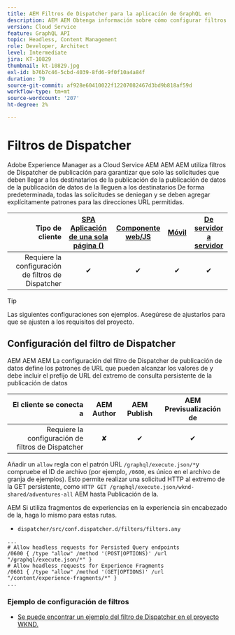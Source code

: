 ```yaml
---
title: AEM Filtros de Dispatcher para la aplicación de GraphQL en
description: AEM AEM Obtenga información sobre cómo configurar filtros de Dispatcher de publicación en la para su uso con GraphQL.
version: Cloud Service
feature: GraphQL API
topic: Headless, Content Management
role: Developer, Architect
level: Intermediate
jira: KT-10829
thumbnail: kt-10829.jpg
exl-id: b76b7c46-5cbd-4039-8fd6-9f0f10a4a84f
duration: 79
source-git-commit: af928e60410022f12207082467d3bd9b818af59d
workflow-type: tm+mt
source-wordcount: '207'
ht-degree: 2%

---
```


# Filtros de Dispatcher

Adobe Experience Manager as a Cloud Service AEM AEM AEM utiliza filtros de Dispatcher de publicación para garantizar que solo las solicitudes que deben llegar a los destinatarios de la publicación de la publicación de datos de la publicación de datos de la lleguen a los destinatarios De forma predeterminada, todas las solicitudes se deniegan y se deben agregar explícitamente patrones para las direcciones URL permitidas.

| Tipo de cliente | [SPA Aplicación de una sola página ()](../spa.md) | [Componente web/JS](../web-component.md) | [Móvil](../mobile.md) | [De servidor a servidor](../server-to-server.md) |
|------------------------------------------:|:---------------------:|:----------------:|:---------:|:----------------:|
| Requiere la configuración de filtros de Dispatcher | ✔ | ✔ | ✔ | ✔ |

>[!TIP]
>
> Las siguientes configuraciones son ejemplos. Asegúrese de ajustarlos para que se ajusten a los requisitos del proyecto.

## Configuración del filtro de Dispatcher

AEM AEM AEM La configuración del filtro de Dispatcher de publicación de datos define los patrones de URL que pueden alcanzar los valores de y debe incluir el prefijo de URL del extremo de consulta persistente de la publicación de datos

| El cliente se conecta a | AEM Author | AEM Publish | AEM Previsualización de |
|------------------------------------------:|:----------:|:-------------:|:-------------:|
| Requiere la configuración de filtros de Dispatcher | ✘ | ✔ | ✔ |

Añadir un `allow` regla con el patrón URL `/graphql/execute.json/*`y compruebe el ID de archivo (por ejemplo, `/0600`, es único en el archivo de granja de ejemplos).
Esto permite realizar una solicitud HTTP al extremo de la GET persistente, como `HTTP GET /graphql/execute.json/wknd-shared/adventures-all` AEM hasta Publicación de la.

AEM Si utiliza fragmentos de experiencias en la experiencia sin encabezado de la, haga lo mismo para estas rutas.

+ `dispatcher/src/conf.dispatcher.d/filters/filters.any`

```
...
# Allow headless requests for Persisted Query endpoints
/0600 { /type "allow" /method '(POST|OPTIONS)' /url "/graphql/execute.json/*" }
# Allow headless requests for Experience Fragments
/0601 { /type "allow" /method '(GET|OPTIONS)' /url "/content/experience-fragments/*" }
...
```

### Ejemplo de configuración de filtros

+ [Se puede encontrar un ejemplo del filtro de Dispatcher en el proyecto WKND.](https://github.com/adobe/aem-guides-wknd/blob/main/dispatcher/src/conf.dispatcher.d/filters/filters.any#L28)
